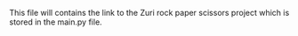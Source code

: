 This file will contains the link to the Zuri rock paper scissors project
which is stored in the main.py file.
